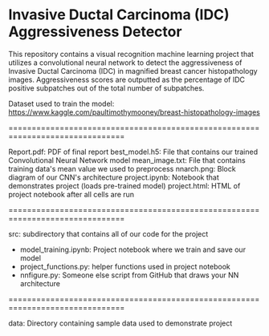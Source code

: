# Invasive Ductal Carcinoma (IDC) Aggressiveness Detector
This repository contains a visual recognition machine learning project that utilizes a convolutional neural network to detect the aggressiveness of Invasive Ductal Carcinoma (IDC) in magnified breast cancer histopathology images.
Aggressiveness scores are outputted as the percentage of IDC positive subpatches out of the total number of subpatches.

Dataset used to train the model: https://www.kaggle.com/paultimothymooney/breast-histopathology-images

===============================================================================

Report.pdf: PDF of final report
best_model.h5: File that contains our trained Convolutional Neural Network model
mean_image.txt: File that contains training data's mean value we used to preprocess
nnarch.png: Block diagram of our CNN's architecture 
project.ipynb: Notebook that demonstrates project (loads pre-trained model)
project.html: HTML of project notebook after all cells are run

===============================================================================

src: subdirectory that contains all of our code for the project
  - model_training.ipynb: Project notebook where we train and save our model
  - project_functions.py: helper functions used in project notebook
  - nnfigure.py: Someone else script from GitHub that draws your NN architecture 

===============================================================================

data: Directory containing sample data used to demonstrate project

